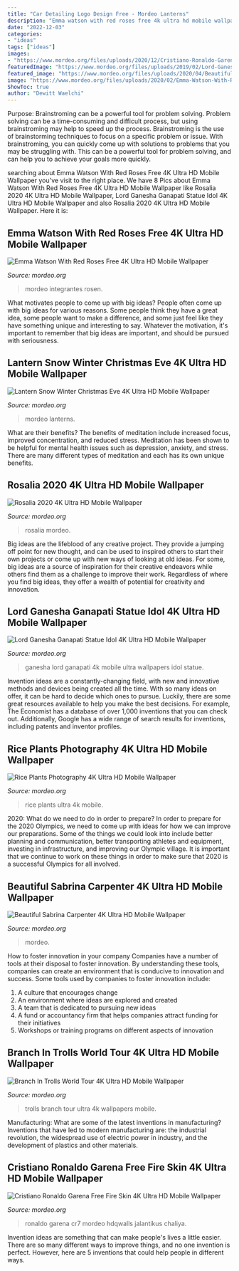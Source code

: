 ```yaml
---
title: "Car Detailing Logo Design Free - Mordeo Lanterns"
description: "Emma watson with red roses free 4k ultra hd mobile wallpaper"
date: "2022-12-03"
categories:
- "ideas"
tags: ["ideas"]
images:
- "https://www.mordeo.org/files/uploads/2020/12/Cristiano-Ronaldo-Garena-Free-Fire-Skin-4K-Ultra-HD-Mobile-Wallpaper-950x1689.jpg"
featuredImage: "https://www.mordeo.org/files/uploads/2019/02/Lord-Ganesha-Ganapati-Statue-Idol-4K-Ultra-HD-Mobile-Wallpaper.jpg"
featured_image: "https://www.mordeo.org/files/uploads/2020/04/Beautiful-Sabrina-Carpenter-4K-Ultra-HD-Mobile-Wallpaper.jpg"
image: "https://www.mordeo.org/files/uploads/2020/02/Emma-Watson-With-Red-Roses-4K-Ultra-HD-Mobile-Wallpaper.jpg"
ShowToc: true
author: "Dewitt Waelchi"
---
```



Purpose: Brainstroming can be a powerful tool for problem solving.
Problem solving can be a time-consuming and difficult process, but using brainstroming may help to speed up the process. Brainstroming is the use of brainstorming techniques to focus on a specific problem or issue. With brainstroming, you can quickly come up with solutions to problems that you may be struggling with. This can be a powerful tool for problem solving, and can help you to achieve your goals more quickly.

	

		
searching about Emma Watson With Red Roses Free 4K Ultra HD Mobile Wallpaper you've visit to the right place. We have 8 Pics about Emma Watson With Red Roses Free 4K Ultra HD Mobile Wallpaper like Rosalia 2020 4K Ultra HD Mobile Wallpaper, Lord Ganesha Ganapati Statue Idol 4K Ultra HD Mobile Wallpaper and also Rosalia 2020 4K Ultra HD Mobile Wallpaper. Here it is:
		
    
## Emma Watson With Red Roses Free 4K Ultra HD Mobile Wallpaper

<img loading=lazy src="https://www.mordeo.org/files/uploads/2020/02/Emma-Watson-With-Red-Roses-4K-Ultra-HD-Mobile-Wallpaper.jpg" onerror="this.onerror=null;this.src='https://tse3.mm.bing.net/th?id=OIP.g-TSejnymR9VaYa0TjrCqQHaNK&amp;pid=15.1';" alt="Emma Watson With Red Roses Free 4K Ultra HD Mobile Wallpaper">

_Source: mordeo.org_

>mordeo integrantes rosen. 

	

What motivates people to come up with big ideas?
People often come up with big ideas for various reasons. Some people think they have a great idea, some people want to make a difference, and some just feel like they have something unique and interesting to say. Whatever the motivation, it's important to remember that big ideas are important, and should be pursued with seriousness.

    
## Lantern Snow Winter Christmas Eve 4K Ultra HD Mobile Wallpaper

<img loading=lazy src="https://www.mordeo.org/files/uploads/2019/12/Lantern-Snow-Winter-Christmas-Eve-4K-Ultra-HD-Mobile-Wallpaper.jpg" onerror="this.onerror=null;this.src='https://tse2.mm.bing.net/th?id=OIP.3QUVwoRjAkAFn3aeXwu-0wHaNK&amp;pid=15.1';" alt="Lantern Snow Winter Christmas Eve 4K Ultra HD Mobile Wallpaper">

_Source: mordeo.org_

>mordeo lanterns. 

	

What are their benefits?
The benefits of meditation include increased focus, improved concentration, and reduced stress. Meditation has been shown to be helpful for mental health issues such as depression, anxiety, and stress. There are many different types of meditation and each has its own unique benefits.

    
## Rosalia 2020 4K Ultra HD Mobile Wallpaper

<img loading=lazy src="https://www.mordeo.org/files/uploads/2020/06/Rosalia-2020-4K-Ultra-HD-Mobile-Wallpaper-scaled.jpg" onerror="this.onerror=null;this.src='https://tse1.mm.bing.net/th?id=OIP.pOz7eViFsJxWi9U_qVV2qgHaNK&amp;pid=15.1';" alt="Rosalia 2020 4K Ultra HD Mobile Wallpaper">

_Source: mordeo.org_

>rosalia mordeo. 

	

Big ideas are the lifeblood of any creative project. They provide a jumping off point for new thought, and can be used to inspired others to start their own projects or come up with new ways of looking at old ideas. For some, big ideas are a source of inspiration for their creative endeavors while others find them as a challenge to improve their work. Regardless of where you find big ideas, they offer a wealth of potential for creativity and innovation.

    
## Lord Ganesha Ganapati Statue Idol 4K Ultra HD Mobile Wallpaper

<img loading=lazy src="https://www.mordeo.org/files/uploads/2019/02/Lord-Ganesha-Ganapati-Statue-Idol-4K-Ultra-HD-Mobile-Wallpaper.jpg" onerror="this.onerror=null;this.src='https://tse2.mm.bing.net/th?id=OIP.tkvBa1rro_unebRirEqD5gHaNK&amp;pid=15.1';" alt="Lord Ganesha Ganapati Statue Idol 4K Ultra HD Mobile Wallpaper">

_Source: mordeo.org_

>ganesha lord ganapati 4k mobile ultra wallpapers idol statue. 

	

Invention ideas are a constantly-changing field, with new and innovative methods and devices being created all the time. With so many ideas on offer, it can be hard to decide which ones to pursue. Luckily, there are some great resources available to help you make the best decisions. For example, The Economist has a database of over 1,000 inventions that you can check out. Additionally, Google has a wide range of search results for inventions, including patents and inventor profiles.

    
## Rice Plants Photography 4K Ultra HD Mobile Wallpaper

<img loading=lazy src="https://www.mordeo.org/files/uploads/2019/01/Rice-Plants-Photography-4K-Ultra-HD-Mobile-Wallpaper.jpg" onerror="this.onerror=null;this.src='https://tse4.mm.bing.net/th?id=OIP.zdB41R3GlhDWFIPk4TXsZgHaNK&amp;pid=15.1';" alt="Rice Plants Photography 4K Ultra HD Mobile Wallpaper">

_Source: mordeo.org_

>rice plants ultra 4k mobile. 

	

2020: What do we need to do in order to prepare?
In order to prepare for the 2020 Olympics, we need to come up with ideas for how we can improve our preparations. Some of the things we could look into include better planning and communication, better transporting athletes and equipment, investing in infrastructure, and improving our Olympic village. It is important that we continue to work on these things in order to make sure that 2020 is a successful Olympics for all involved.

    
## Beautiful Sabrina Carpenter 4K Ultra HD Mobile Wallpaper

<img loading=lazy src="https://www.mordeo.org/files/uploads/2020/04/Beautiful-Sabrina-Carpenter-4K-Ultra-HD-Mobile-Wallpaper.jpg" onerror="this.onerror=null;this.src='https://tse3.mm.bing.net/th?id=OIP.BiylYMAHRtqitoEtZKUTRwHaNK&amp;pid=15.1';" alt="Beautiful Sabrina Carpenter 4K Ultra HD Mobile Wallpaper">

_Source: mordeo.org_

>mordeo. 

	

How to foster innovation in your company
Companies have a number of tools at their disposal to foster innovation. By understanding these tools, companies can create an environment that is conducive to innovation and success. 
Some tools used by companies to foster innovation include: 

1. A culture that encourages change 
2. An environment where ideas are explored and created 
3. A team that is dedicated to pursuing new ideas 
4. A fund or accountancy firm that helps companies attract funding for their initiatives 
5. Workshops or training programs on different aspects of innovation 

    
## Branch In Trolls World Tour 4K Ultra HD Mobile Wallpaper

<img loading=lazy src="https://www.mordeo.org/files/uploads/2020/04/Branch-In-Trolls-World-Tour-4K-Ultra-HD-Mobile-Wallpaper.jpg" onerror="this.onerror=null;this.src='https://tse4.mm.bing.net/th?id=OIP.Uo_iUjrHOlDMswLawVLPhgHaNK&amp;pid=15.1';" alt="Branch In Trolls World Tour 4K Ultra HD Mobile Wallpaper">

_Source: mordeo.org_

>trolls branch tour ultra 4k wallpapers mobile. 

	

Manufacturing: What are some of the latest inventions in manufacturing?
Inventions that have led to modern manufacturing are: the industrial revolution, the widespread use of electric power in industry, and the development of plastics and other materials.

    
## Cristiano Ronaldo Garena Free Fire Skin 4K Ultra HD Mobile Wallpaper

<img loading=lazy src="https://www.mordeo.org/files/uploads/2020/12/Cristiano-Ronaldo-Garena-Free-Fire-Skin-4K-Ultra-HD-Mobile-Wallpaper-950x1689.jpg" onerror="this.onerror=null;this.src='https://tse4.mm.bing.net/th?id=OIP.3Ev5P-8t2TSMCVUfXd3bowHaNK&amp;pid=15.1';" alt="Cristiano Ronaldo Garena Free Fire Skin 4K Ultra HD Mobile Wallpaper">

_Source: mordeo.org_

>ronaldo garena cr7 mordeo hdqwalls jalantikus chaliya. 

	

Invention ideas are something that can make people's lives a little easier. There are so many different ways to improve things, and no one invention is perfect. However, here are 5 inventions that could help people in different ways.

